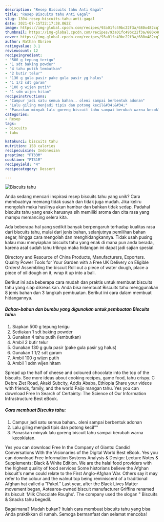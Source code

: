 ```yaml
---
description: "Resep Biscuits tahu Anti Gagal"
title: "Resep Biscuits tahu Anti Gagal"
slug: 1304-resep-biscuits-tahu-anti-gagal
date: 2021-07-15T22:17:38.862Z
image: https://img-global.cpcdn.com/recipes/93a01fc49bc22f3a/680x482cq70/biscuits-tahu-foto-resep-utama.jpg
thumbnail: https://img-global.cpcdn.com/recipes/93a01fc49bc22f3a/680x482cq70/biscuits-tahu-foto-resep-utama.jpg
cover: https://img-global.cpcdn.com/recipes/93a01fc49bc22f3a/680x482cq70/biscuits-tahu-foto-resep-utama.jpg
author: Nathan Obrien
ratingvalue: 3.1
reviewcount: 12
recipeingredient:
- "500 g tepung terigu"
- "1 sdt baking powder"
- "4 tahu putih lembutkan"
- "2 butir telur"
- "130 g gula pasir pake gula pasir yg halus"
- "1 1/2 sdt garam"
- "100 g wijen putih"
- "1 sdm wijen hitam"
recipeinstructions:
- "Campur jadi satu semua bahan.. oleni sampai berbentuk adonan"
- "Lalu giling menjadi tipis dan potong kecil&#34;&#34;"
- "Panaskan minyak lalu goreng biscuit tahu sampai berubah warna kecoklatan."
categories:
- Resep
tags:
- biscuits
- tahu

katakunci: biscuits tahu 
nutrition: 158 calories
recipecuisine: Indonesian
preptime: "PT33M"
cooktime: "PT31M"
recipeyield: "4"
recipecategory: Dessert

---
```



![Biscuits tahu](https://img-global.cpcdn.com/recipes/93a01fc49bc22f3a/680x482cq70/biscuits-tahu-foto-resep-utama.jpg)

Anda sedang mencari inspirasi resep biscuits tahu yang unik? Cara membuatnya memang tidak susah dan tidak juga mudah. Jika keliru mengolah maka hasilnya akan hambar dan bahkan tidak sedap. Padahal biscuits tahu yang enak harusnya sih memiliki aroma dan cita rasa yang mampu memancing selera kita.

Ada beberapa hal yang sedikit banyak berpengaruh terhadap kualitas rasa dari biscuits tahu, mulai dari jenis bahan, selanjutnya pemilihan bahan segar, hingga cara mengolah dan menghidangkannya. Tidak usah pusing kalau mau menyiapkan biscuits tahu yang enak di mana pun anda berada, karena asal sudah tahu triknya maka hidangan ini dapat jadi sajian spesial.

Directory and Resource of China Products, Manufacturers, Exporters. Quality Power Tools for Your Garden with a Free UK Delivery on Eligible Orders! Assembling the biscuit Roll out a piece of water dough, place a piece of oil dough on it, wrap it up into a ball.


Berikut ini ada beberapa cara mudah dan praktis untuk membuat biscuits tahu yang siap dikreasikan. Anda bisa membuat Biscuits tahu menggunakan 8 jenis bahan dan 3 langkah pembuatan. Berikut ini cara dalam membuat hidangannya.

<!--inarticleads1-->

##### Bahan-bahan dan bumbu yang digunakan untuk pembuatan Biscuits tahu:

1. Siapkan 500 g tepung terigu
1. Sediakan 1 sdt baking powder
1. Gunakan 4 tahu putih (lembutkan)
1. Ambil 2 butir telur
1. Gunakan 130 g gula pasir (pake gula pasir yg halus)
1. Gunakan 1 1/2 sdt garam
1. Ambil 100 g wijen putih
1. Ambil 1 sdm wijen hitam


Spread up the half of cheese and coloured chocolate into the top of the biscuits. See more ideas about cooking recipes, game food, tahu crispy. C Debre Ziet Road, Akaki Subcity, Addis Ababa, Ethiopia Share your videos with friends, family, and the world Paijo mangan tahu. Yes you can download Free In Search of Certainty: The Science of Our Information Infrastructure Best eBook. 

<!--inarticleads2-->

##### Cara membuat Biscuits tahu:

1. Campur jadi satu semua bahan.. oleni sampai berbentuk adonan
1. Lalu giling menjadi tipis dan potong kecil&#34;&#34;
1. Panaskan minyak lalu goreng biscuit tahu sampai berubah warna kecoklatan.


Yes you can download Free In the Company of Giants: Candid Conversations With the Visionaries of the Digital World Best eBook. Yes you can download Free Information Systems Analysis &amp; Design: Lecture Notes &amp; Supplements: Black &amp; White Edition. We are the halal food providers with the highest quality of food services Some historians believe the Afghan biscuit&#39;s name could relate to the First Anglo-Afghan War. Others say it may refer to the colour and the walnut top being reminiscent of a traditional Afghan hat called a &#34;Pakol.&#34; Last year, after the Black Lives Matter movement began, Aotearoa-owned biscuit manufacturer Griffins renamed its biscuit &#39;Milk Chocolate Roughs&#39;. The company used the slogan &#34; Biscuits &amp; Snacks tahu begedil. 

Bagaimana? Mudah bukan? Itulah cara membuat biscuits tahu yang bisa Anda praktikkan di rumah. Semoga bermanfaat dan selamat mencoba!
